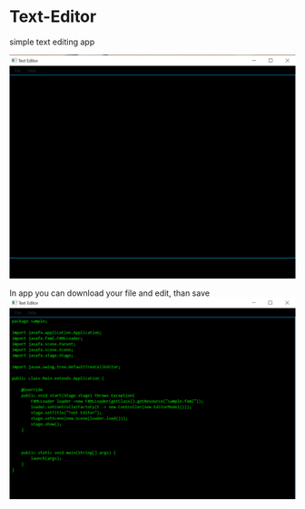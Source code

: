 # Text-Editor
simple text editing app

![](https://github.com/GalliFrey7/Text-Editor/blob/master/Images/TextEditor.png)

In app you can download your file and edit, than save
![](https://github.com/GalliFrey7/Text-Editor/blob/master/Images/WorkWithFiles.png)
